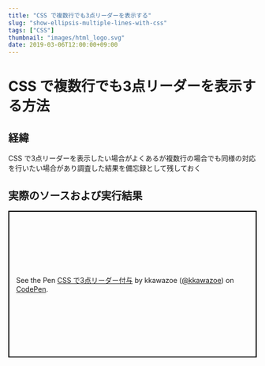 ```yaml
---
title: "CSS で複数行でも3点リーダーを表示する"
slug: "show-ellipsis-multiple-lines-with-css"
tags: ["CSS"]
thumbnail: "images/html_logo.svg"
date: 2019-03-06T12:00:00+09:00
---
```


# CSS で複数行でも3点リーダーを表示する方法

## 経緯

CSS で3点リーダーを表示したい場合がよくあるが複数行の場合でも同様の対応を行いたい場合があり調査した結果を備忘録として残しておく

## 実際のソースおよび実行結果

<p class="codepen" data-height="297" data-theme-id="0" data-default-tab="css,result" data-user="kkawazoe" data-slug-hash="ywVRKo" style="height: 297px; box-sizing: border-box; display: flex; align-items: center; justify-content: center; border: 2px solid black; margin: 1em 0; padding: 1em;" data-pen-title="CSS で3点リーダー付与">
  <span>See the Pen <a href="https://codepen.io/kkawazoe/pen/ywVRKo/">
  CSS で3点リーダー付与</a> by kkawazoe (<a href="https://codepen.io/kkawazoe">@kkawazoe</a>)
  on <a href="https://codepen.io">CodePen</a>.</span>
</p>
<script async src="https://static.codepen.io/assets/embed/ei.js"></script>

